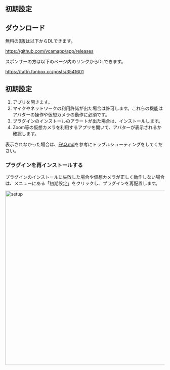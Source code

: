 初期設定
---

## ダウンロード
無料のβ版は以下からDLできます。

https://github.com/vcamapp/app/releases

スポンサーの方は以下のページ内のリンクからDLできます。

https://tattn.fanbox.cc/posts/3541601

## 初期設定

1. アプリを開きます。
2. マイクやネットワークの利用許諾が出た場合は許可します。これらの機能はアバターの操作や仮想カメラの動作に必須です。
3. プラグインのインストールのアラートが出た場合は、インストールします。
4. Zoom等の仮想カメラを利用するアプリを開いて、アバターが表示されるか確認します。

表示されなかった場合は、[FAQ.md](../FAQ.md)を参考にトラブルシューティングをしてください。

### プラグインを再インストールする
プラグインのインストールに失敗した場合や仮想カメラが正しく動作しない場合は、メニューにある「初期設定」をクリックし、プラグインを再配置します。

<img width="551" alt="setup" src="https://user-images.githubusercontent.com/8188636/153762324-dfb814f8-00e5-4508-95c6-726cf852619f.png">
